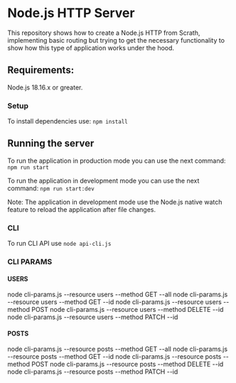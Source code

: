 # Node.js HTTP Server

This repository shows how to create a Node.js HTTP from Scrath, implementing basic routing but trying to get the necessary functionality to show how this type of application works under the hood.

## Requirements:
Node.js 18.16.x or greater.

### Setup
To install dependencies use: 
```npm install```
## Running the server
To run the application in production mode you can use the next command:
```npm run start```

To run the application in development mode you can use the next command:
```npm run start:dev```

Note: The application in development mode use the Node.js native watch feature to reload the application after file changes.

### CLI
To run CLI API use  ```node api-cli.js```

### CLI PARAMS
#### USERS
node cli-params.js --resource users --method GET --all
node cli-params.js --resource users --method GET --id
node cli-params.js --resource users --method POST
node cli-params.js --resource users --method DELETE --id
node cli-params.js --resource users --method PATCH --id

#### POSTS
node cli-params.js --resource posts --method GET --all
node cli-params.js --resource posts --method GET --id
node cli-params.js --resource posts --method POST
node cli-params.js --resource posts --method DELETE --id
node cli-params.js --resource posts --method PATCH --id
